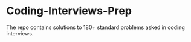 # Coding-Interviews-Prep
The repo contains solutions to 180+ standard problems asked in coding interviews.
